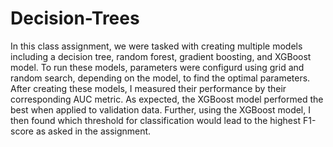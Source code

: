 # Decision-Trees

In this class assignment, we were tasked with creating multiple models including a decision tree, random forest, gradient boosting, and XGBoost model. To run these models, parameters were configurd using grid and random search, depending on the model, to find the optimal parameters. After creating these models, I measured their performance by their corresponding AUC metric. As expected, the XGBoost model performed the best when applied to validation data. Further, using the XGBoost model, I then found which threshold for classification would lead to the highest F1-score as asked in the assignment. 
